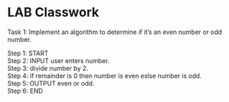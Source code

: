 # LAB Classwork
Task 1: Implement an algorithm to determine if it’s an even number or odd number.

Step 1: START\
Step 2: INPUT user enters number.\
Step 3: divide number by 2.\
Step 4: if remainder is 0 then number is even eslse number is odd.\
Step 5: OUTPUT even or odd.\
Step 6: END
